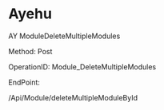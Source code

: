 #     Ayehu


AY ModuleDeleteMultipleModules

Method: Post

OperationID: Module_DeleteMultipleModules

EndPoint:

/Api/Module/deleteMultipleModuleById
